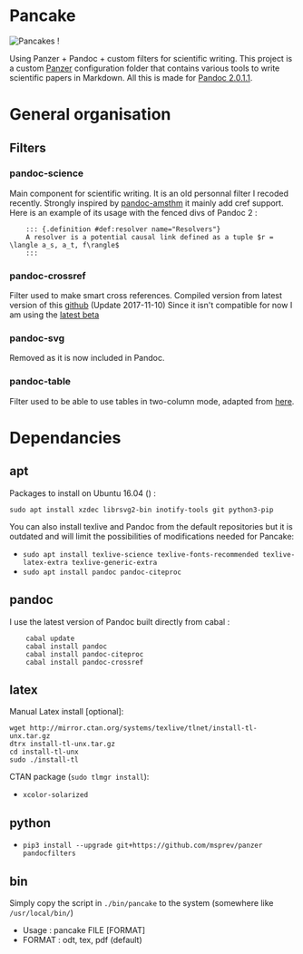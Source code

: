 # Pancake
![Pancakes !](https://antoine.grea.me/wp-content/uploads/2016/11/pancake_inline-svg.png)

Using Panzer + Pandoc + custom filters for scientific writing. 
This project is a custom [Panzer](https://github.com/msprev/panzer) configuration folder that contains various tools to write scientific papers in Markdown.
All this is made for [Pandoc 2.0.1.1](https://github.com/jgm/pandoc).

# General organisation

## Filters
### pandoc-science
Main component for scientific writing. It is an old personnal filter I recoded recently.
Strongly inspired by [pandoc-amsthm](https://github.com/ickc/pandoc-amsthm) it mainly add cref support.
Here is an example of its usage with the fenced divs of Pandoc 2 :

        ::: {.definition #def:resolver name="Resolvers"}
        A resolver is a potential causal link defined as a tuple $r = \langle a_s, a_t, f\rangle$
        :::

### pandoc-crossref
Filter used to make smart cross references. Compiled version from latest version of this [github](https://github.com/lierdakil/pandoc-crossref) (Update 2017-11-10) Since it isn't compatible for now I am using the [latest beta](https://github.com/lierdakil/pandoc-crossref/releases/tag/v0.3.0.0-beta2a)

### pandoc-svg
Removed as it is now included in Pandoc.

### pandoc-table
Filter used to be able to use tables in two-column mode, adapted from [here](https://groups.google.com/forum/#!msg/pandoc-discuss/RUC-tuu_qf0/h-H3RRVt1coJ).

# Dependancies

## apt
Packages to install on Ubuntu 16.04 () :

`sudo apt install xzdec librsvg2-bin inotify-tools git python3-pip`

You can also install texlive and Pandoc from the default repositories but it is outdated and will limit the possibilities of modifications needed for Pancake:
* `sudo apt install texlive-science texlive-fonts-recommended texlive-latex-extra texlive-generic-extra`
* `sudo apt install pandoc pandoc-citeproc`

## pandoc

I use the latest version of Pandoc built directly from cabal :

        cabal update
        cabal install pandoc
        cabal install pandoc-citeproc
        cabal install pandoc-crossref

## latex
Manual Latex install [optional]:

```
wget http://mirror.ctan.org/systems/texlive/tlnet/install-tl-unx.tar.gz
dtrx install-tl-unx.tar.gz
cd install-tl-unx
sudo ./install-tl
```

CTAN package (`sudo tlmgr install`):

* `xcolor-solarized`

## python

* `pip3 install --upgrade git+https://github.com/msprev/panzer pandocfilters`

## bin

Simply copy the script in `./bin/pancake` to the system (somewhere like `/usr/local/bin/`)

* Usage : pancake FILE [FORMAT]
* FORMAT : odt, tex, pdf (default)
